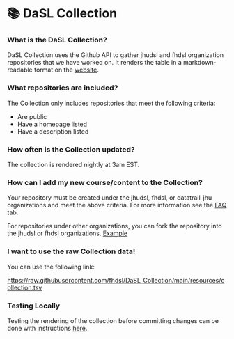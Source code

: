 # 📚 DaSL Collection

### What is the DaSL Collection?

DaSL Collection uses the Github API to gather jhudsl and fhdsl organization repositories that we have worked on. It renders the table in a markdown-readable format on the [website](https://hutchdatascience.org/DaSL_Collection).

### What repositories are included?

The Collection only includes repositories that meet the following criteria:

-   Are public
-   Have a homepage listed
-   Have a description listed

### How often is the Collection updated?

The collection is rendered nightly at 3am EST.

### How can I add my new course/content to the Collection?

Your repository must be created under the jhudsl, fhdsl, or datatrail-jhu organizations and meet the above criteria. For more information see the [FAQ](https://hutchdatascience.org/DaSL_Collection/faq/) tab.

For repositories under other organizations, you can fork the repository into the jhudsl or fhdsl organizations. [Example](https://github.com/fhdsl/Data-Wrangling)

### I want to use the raw Collection data!

You can use the following link:

<https://raw.githubusercontent.com/fhdsl/DaSL_Collection/main/resources/collection.tsv>

### Testing Locally

Testing the rendering of the collection before committing changes can be done with instructions [here](https://docs.github.com/en/pages/setting-up-a-github-pages-site-with-jekyll/testing-your-github-pages-site-locally-with-jekyll).
